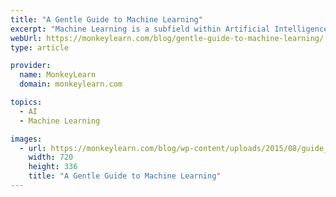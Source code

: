 ```yaml
---
title: "A Gentle Guide to Machine Learning"
excerpt: "Machine Learning is a subfield within Artificial Intelligence that builds algorithms that allow computers to learn to perform tasks from data instead of being explicitly programmed."
webUrl: https://monkeylearn.com/blog/gentle-guide-to-machine-learning/
type: article

provider:
  name: MonkeyLearn
  domain: monkeylearn.com

topics:
  - AI
  - Machine Learning

images:
  - url: https://monkeylearn.com/blog/wp-content/uploads/2015/08/guide_to_machine_learning-2_thumb-1.png
    width: 720
    height: 336
    title: "A Gentle Guide to Machine Learning"
---
```

